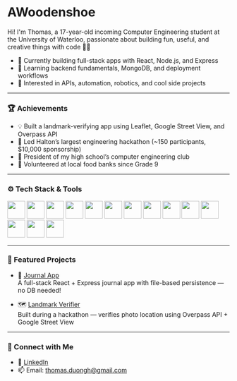 # AWoodenshoe

Hi! I'm Thomas, a 17-year-old incoming Computer Engineering student at the University of Waterloo, passionate about building fun, useful, and creative things with code 👨‍💻

- 🔨 Currently building full-stack apps with React, Node.js, and Express
- 🚀 Learning backend fundamentals, MongoDB, and deployment workflows
- 🧠 Interested in APIs, automation, robotics, and cool side projects

---

### 🏆 Achievements
- 💡 Built a landmark-verifying app using Leaflet, Google Street View, and Overpass API
- 🥇 Led Halton’s largest engineering hackathon (~150 participants, $10,000 sponsorship)
- 🧠 President of my high school’s computer engineering club
- 🤝 Volunteered at local food banks since Grade 9

---

### ⚙️ Tech Stack & Tools

<p align="left">
  <!-- Fullstack Core -->
  <img src="https://cdn.jsdelivr.net/gh/devicons/devicon/icons/react/react-original.svg" width="40" />
  <img src="https://cdn.jsdelivr.net/gh/devicons/devicon/icons/nodejs/nodejs-original.svg" width="40" />
  <img src="https://cdn.jsdelivr.net/gh/devicons/devicon/icons/express/express-original.svg" width="40" />

  <!-- Frontend -->
  <img src="https://cdn.jsdelivr.net/gh/devicons/devicon/icons/html5/html5-original.svg" width="40" />
  <img src="https://cdn.jsdelivr.net/gh/devicons/devicon/icons/css3/css3-original.svg" width="40" />
  <img src="https://www.vectorlogo.zone/logos/tailwindcss/tailwindcss-icon.svg" width="40" />
  <img src="https://cdn.jsdelivr.net/gh/devicons/devicon/icons/javascript/javascript-original.svg" width="40" />
  <img src="https://cdn.jsdelivr.net/gh/devicons/devicon/icons/figma/figma-original.svg" width="40" />

  <!-- Backend / Database -->
  <img src="https://cdn.jsdelivr.net/gh/devicons/devicon/icons/mongodb/mongodb-original.svg" width="40" />

  <!-- Languages -->
  <img src="https://cdn.jsdelivr.net/gh/devicons/devicon/icons/java/java-original.svg" width="40" />
  <img src="https://cdn.jsdelivr.net/gh/devicons/devicon/icons/cplusplus/cplusplus-original.svg" width="40" />
  <img src="https://cdn.jsdelivr.net/gh/devicons/devicon/icons/arduino/arduino-original.svg" width="40" />

  <!-- Tools -->
  <img src="https://cdn.jsdelivr.net/gh/devicons/devicon/icons/git/git-original.svg" width="40" />
  <img src="https://cdn.jsdelivr.net/gh/devicons/devicon/icons/github/github-original.svg" width="40" />
</p>

---

### 📌 Featured Projects

- 📝 [Journal App](https://github.com/AWoodenshoe/journal-app)  
  A full-stack React + Express journal app with file-based persistence — no DB needed!

- 🗺️ [Landmark Verifier](https://github.com/Kushagra-Pant/eureka2025)  
  Built during a hackathon — verifies photo location using Overpass API + Google Street View

---

### 🔗 Connect with Me
- 💼 [LinkedIn](https://www.linkedin.com/in/hai-phong-duong/)
- 📫 Email: thomas.duongh@gmail.com

